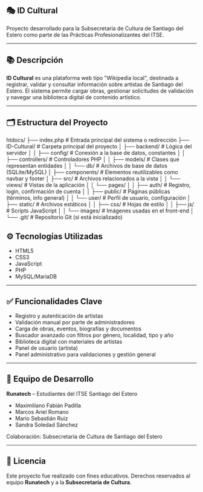## 🎭 ID Cultural

Proyecto desarrollado para la Subsecretaría de Cultura de Santiago del Estero como parte de las Prácticas Profesionalizantes del ITSE.

---

## 📚 Descripción

**ID Cultural** es una plataforma web tipo "Wikipedia local", destinada a registrar, validar y consultar información sobre artistas de Santiago del Estero. El sistema permite cargar obras, gestionar solicitudes de validación y navegar una biblioteca digital de contenido artístico.

---

## 🗂️ Estructura del Proyecto

htdocs/
├── index.php                    # Entrada principal del sistema o redirección
├── ID-Cultural/                 # Carpeta principal del proyecto
│   ├── backend/                 # Lógica del servidor
│   │   ├── config/              # Conexión a la base de datos, constantes
│   │   ├── controllers/         # Controladores PHP
│   │   ├── models/              # Clases que representan entidades
│   │   └── db/                  # Archivos de base de datos (SQLite/MySQL)
│   ├── components/              # Elementos reutilizables como navbar y footer
│   ├── src/                     # Archivos relacionados a la vista
│   │   └── views/               # Vistas de la aplicación
│   │       └── pages/
│   │           ├── auth/        # Registro, login, confirmación de cuenta
│   │           ├── public/      # Páginas públicas (términos, info general)
│   │           └── user/        # Perfil de usuario, configuración
│   ├── static/                  # Archivos estáticos
│   │   ├── css/                 # Hojas de estilo
│   │   ├── js/                  # Scripts JavaScript
│   │   └── images/              # Imágenes usadas en el front-end
│   └── .git/                    # Repositorio Git (si está inicializado)


## ⚙️ Tecnologías Utilizadas

- HTML5
- CSS3
- JavaScript
- PHP
- MySQL/MariaDB

---

## ✅ Funcionalidades Clave

- Registro y autenticación de artistas
- Validación manual por parte de administradores
- Carga de obras, eventos, biografías y documentos
- Buscador avanzado con filtros por género, localidad, tipo y año
- Biblioteca digital con materiales de artistas
- Panel de usuario (artista)
- Panel administrativo para validaciones y gestión general

---

## 👥 Equipo de Desarrollo

**Runatech** – Estudiantes del ITSE Santiago del Estero

- Maximiliano Fabián Padilla
- Marcos Ariel Romano
- Mario Sebastián Ruiz
- Sandra Soledad Sánchez

Colaboración: Subsecretaría de Cultura de Santiago del Estero

---

## 📄 Licencia

Este proyecto fue realizado con fines educativos. Derechos reservados al equipo **Runatech** y a la **Subsecretaría de Cultura**.
